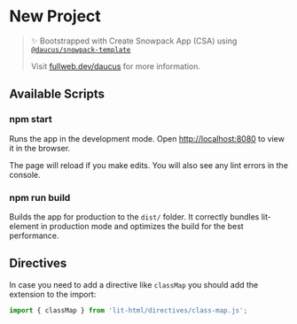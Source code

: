 # New Project

> ✨ Bootstrapped with Create Snowpack App (CSA) using [`@daucus/snowpack-template`](https://github.com/fullwebdev/fullwebdev/tree/master/packages/daucus/snowpack-template)
>
> Visit [fullweb.dev/daucus](https://fullweb.dev/daucus) for more information.

## Available Scripts

### npm start

Runs the app in the development mode.
Open <http://localhost:8080> to view it in the browser.

The page will reload if you make edits.
You will also see any lint errors in the console.

### npm run build

Builds the app for production to the `dist/` folder.
It correctly bundles lit-element in production mode and optimizes the build for the best performance.

## Directives

In case you need to add a directive like `classMap` you should add the extension to the import:

```js
import { classMap } from 'lit-html/directives/class-map.js';
```
